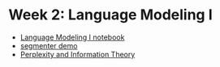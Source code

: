 # Week 2: Language Modeling I

- [Language Modeling I notebook](Language%20Modeling%20I.ipynb)
- [segmenter demo](segment/segment.py)
- [Perplexity and Information Theory](Perplexity%20and%20Information%20Theory.ipynb)
